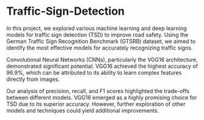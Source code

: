 # Traffic-Sign-Detection

In this project, we explored various machine learning and deep learning models for traffic sign detection (TSD) to improve road safety. Using the German Traffic Sign Recognition Benchmark (GTSRB) dataset, we aimed to identify the most effective models for accurately recognizing traffic signs.

Convolutional Neural Networks (CNNs), particularly the VGG16 architecture, demonstrated significant potential. VGG16 achieved the highest accuracy of 96.9%, which can be attributed to its ability to learn complex features directly from images.

Our analysis of precision, recall, and F1 scores highlighted the trade-offs between different models. VGG16 emerged as a highly promising choice for TSD due to its superior accuracy. However, further exploration of other models and techniques could yield additional improvements.
